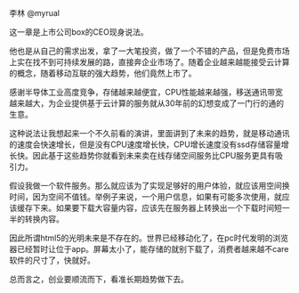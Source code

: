 李林 @myrual

这一章是上市公司box的CEO现身说法。

他也是从自己的需求出发，拿了一大笔投资，做了一个不错的产品，但是免费市场上实在找不到可持续发展的路，直接奔企业市场了。随着企业越来越能接受云计算的概念，随着移动互联的强大趋势，他们竟然上市了。

感谢半导体工业高度竞争，存储越来越便宜，CPU性能越来越强，移送通讯带宽越来越大，为企业提供基于云计算的服务就从30年前的幻想变成了一门行的通的生意。

这种说法让我想起来一个不久前看的演讲，里面讲到了未来的趋势，就是移动通讯的速度会快速增长，但是没有CPU速度增长快，CPU增长速度没有ssd存储容量增长快。因此基于这些趋势你就看到未来卖在线存储空间服务比CPU服务更具有吸引力。

假设我做一个软件服务。那么就应该为了实现足够好的用户体验，就应该用空间换时间，因为空间不值钱。举例子来说，一个用户信息，如果有可能多次使用，就应该缓存下来。如果要下载大容量内容，应该先在服务器上转换出一个下载时间短一半的转换内容。

因此所谓html5的光明未来是不存在的。世界已经移动化了，在pc时代发明的浏览器已经暂时让位于app。屏幕太小了，能存储的就别下载了，消费者越来越不care软件的尺寸了，快就好。

总而言之，创业要顺流而下，看准长期趋势做下去。